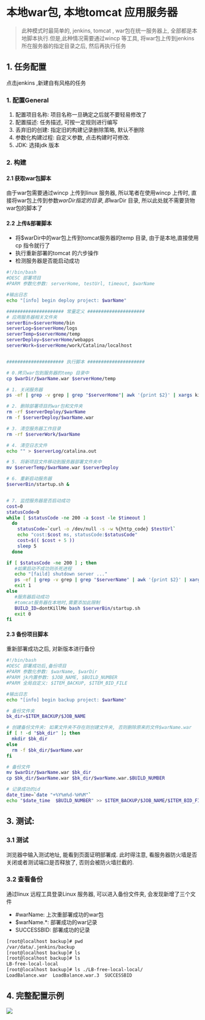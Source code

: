 # 本地war包, 本地tomcat 应用服务器
> 此种模式时最简单的, jenkins, tomcat , war包在统一服务器上, 全部都是本地脚本执行.但是,此种情况需要通过wincp 等工具, 将war包上传到jenkins 所在服务器的指定目录之后, 然后再执行任务


## 1. 任务配置
点击jenkins ,新建自有风格的任务

### 1. 配置General
1. 配置项目名称: 项目名称一旦确定之后就不要轻易修改了
2. 配置描述: 任务描述, 可按一定规则进行编写
3. 丢弃旧的创建: 指定旧的构建记录删除策略, 默认不删除
4. 参数化构建过程: 自定义参数, 点击构建时可修改. 
5. JDK: 选择jdk 版本

### 2. 构建

#### 2.1 获取war包脚本
由于war包需要通过wincp 上传到linux 服务器, 所以笔者在使用wincp 上传时, 直接将war包上传到参数$warDir 指定的目录, 即$warDir 目录, 所以此处就不需要货物war包的脚本了

#### 2.2 上传&部署脚本
* 将$warDir中的war包上传到tomcat服务器的temp 目录, 由于是本地,直接使用cp 指令就行了
* 执行重新部署的tomcat 的六步操作
* 检测服务器是否能启动成功

```bash
#!/bin/bash
#DESC 部署项目
#PARM 参数化参数: serverHome, testUrl, timeout, $warName

#输出日志
echo "[info] begin deploy project: $warName"

##################### 常量定义 #####################
# 应用服务器相关文件夹
serverBin=$serverHome/bin
serverLog=$serverHome/logs
serverTemp=$serverHome/temp
serverDeploy=$serverHome/webapps
serverWork=$serverHome/work/Catalina/localhost


##################### 执行脚本 #####################

# 0.拷贝war包到服务器的temp 目录中
cp $warDir/$warName.war $serverHome/temp

# 1. 关闭服务器
ps -ef | grep -v grep | grep "$serverHome"| awk '{print $2}' | xargs kill -9

# 2. 删除部署项目的war包和文件夹
rm -rf $serverDeploy/$warName
rm -f $serverDeploy/$warName.war

# 3. 清空服务器工作目录
rm -rf $serverWork/$warName

# 4. 清空日志文件
echo "" > $serverLog/catalina.out

# 5. 将新项目文件移动到服务器部署文件夹中
mv $serverTemp/$warName.war $serverDeploy

# 6. 重新启动服务器
$serverBin/startup.sh &


# 7. 监控服务器是否启动成功
cost=0
statusCode=0
while [ $statusCode -ne 200 -a $cost -le $timeout ]  
  do
    statusCode=`curl -o /dev/null -s -w %{http_code} $testUrl`
    echo "cost:$cost ms, statusCode:$statusCode"
    cost=$(( $cost + 5 ))
    sleep 5
  done

if [ $statusCode -ne 200 ] ; then 
   #如果启动不成功则杀死进程
   echo "[faild] shutdown server ..."
   ps -ef | grep -v grep | grep "$serverName" | awk '{print $2}' | xargs kill -9
   exit 1
else
   #服务器启动成功
   #tomcat服务器在本地时,需要添加此限制   
   BUILD_ID=dontKillMe bash $serverBin/startup.sh
   exit 0
fi
```

#### 2.3 备份项目脚本
重新部署成功之后, 对新版本进行备份

```bash
#!/bin/bash
#DESC 部署成功后,备份项目
#PARM 参数化参数: $warName, $warDir
#PARM jk内置参数: $JOB_NAME, $BUILD_NUMBER
#PARM 全局自定义: $ITEM_BACKUP, $ITEM_BID_FILE

#输出日志
echo "[info] begin backup project: $warName"

# 备份文件夹
bk_dir=$ITEM_BACKUP/$JOB_NAME

# 创建备份文件夹: 如果文件夹不存在则创建文件夹, 否则删除原来的文件$warName.war
if [ ! -d "$bk_dir" ]; then
  mkdir $bk_dir
else
  rm -f $bk_dir/$warName.war
fi

# 备份文件
mv $warDir/$warName.war $bk_dir
cp $bk_dir/$warName.war $bk_dir/$warName.war.$BUILD_NUMBER

# 记录成功的id
date_time=`date "+%Y%m%d-%H%M"`
echo "$date_time  $BUILD_NUMBER" >> $ITEM_BACKUP/$JOB_NAME/$ITEM_BID_FILE
```

## 3. 测试:
### 3.1 测试
浏览器中输入测试地址, 能看到页面证明部署成. 此时得注意, 看服务器防火墙是否关闭或者测试端口是否释放了, 否则会被防火墙拦截的.

### 3.2 查看备份
通过linux 远程工具登录Linux 服务器, 可以进入备份文件夹, 会发现新增了三个文件
* #warName: 上次重部署成功的war包
* $warName.*: 部署成功的war记录
* SUCCESSBID: 部署成功的记录

```bash
[root@localhost backup]# pwd
/var/data/.jenkins/backup
[root@localhost backup]# ls
[root@localhost backup]# ls
LB-free-local-local
[root@localhost backup]# ls ./LB-free-local-local/
LoadBalance.war  LoadBalance.war.3  SUCCESSBID
```

## 4. 完整配置示例
![](/assets/local-local.png)







